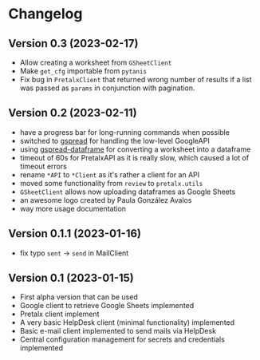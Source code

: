 # Changelog

## Version 0.3 (2023-02-17)

- Allow creating a worksheet from `GSheetClient`
- Make `get_cfg` importable from `pytanis`
- Fix bug in `PretalxClient` that returned wrong number of results if a list was passed as `params` in conjunction with
  pagination.

## Version 0.2 (2023-02-11)

- have a progress bar for long-running commands when possible
- switched to [gspread](https://docs.gspread.org/) for handling the low-level GoogleAPI
- using [gspread-dataframe](https://gspread-dataframe.readthedocs.io/) for converting a worksheet into a dataframe
- timeout of 60s for PretalxAPI as it is really slow, which caused a lot of timeout errors
- rename `*API` to `*Client` as it's rather a client for an API
- moved some functionality from `review` to `pretalx.utils`
- `GSheetClient` allows now uploading dataframes as Google Sheets
- an awesome logo created by Paula González Avalos
- way more usage documentation

## Version 0.1.1 (2023-01-16)

- fix typo `sent` -> `send` in MailClient

## Version 0.1 (2023-01-15)

- First alpha version that can be used
- Google client to retrieve Google Sheets implemented
- Pretalx client implement
- A very basic HelpDesk client (minimal functionality) implemented
- Basic e-mail client implemented to send mails via HelpDesk
- Central configuration management for secrets and credentials implemented
